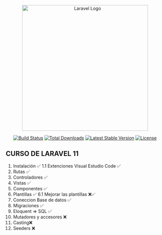 <p align="center"><a href="https://laravel.com" target="_blank"><img src="https://raw.githubusercontent.com/laravel/art/master/logo-lockup/5%20SVG/2%20CMYK/1%20Full%20Color/laravel-logolockup-cmyk-red.svg" width="400" alt="Laravel Logo"></a></p>

<p align="center">
<a href="https://github.com/laravel/framework/actions"><img src="https://github.com/laravel/framework/workflows/tests/badge.svg" alt="Build Status"></a>
<a href="https://packagist.org/packages/laravel/framework"><img src="https://img.shields.io/packagist/dt/laravel/framework" alt="Total Downloads"></a>
<a href="https://packagist.org/packages/laravel/framework"><img src="https://img.shields.io/packagist/v/laravel/framework" alt="Latest Stable Version"></a>
<a href="https://packagist.org/packages/laravel/framework"><img src="https://img.shields.io/packagist/l/laravel/framework" alt="License"></a>
</p>

## CURSO DE LARAVEL 11

1.  Instalación ✅
1.1 Extenciones Visual Estudio Code ✅
2.  Rutas ✅
3.  Controladores ✅
4.  Vistas ✅
5.  Componentes ✅
6.  Plantillas ✅
6.1 Mejorar las plantillas ❌✅
7.  Coneccion Base de datos ✅
8.  Migraciones ✅
9.  Eloquent => SQL ✅
10. Mutadores y accesores ❌
11. Casting❌
12. Seeders ❌
